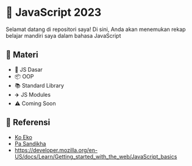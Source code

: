 # 🚀 JavaScript 2023
Selamat datang di repositori saya! Di sini, Anda akan menemukan rekap belajar mandiri saya dalam bahasa JavaScript 

## 📖 Materi
- 📖 JS Dasar
- 📦 OOP
- 📚 Standard Library
- ✈️ JS Modules
- ⚠️ Coming Soon

## 📖 Referensi
- [Ko Eko](https://youtu.be/SDROba_M42g?list=PL-CtdCApEFH8SS0Gsj9_a0cC0jypFEoSg)
- [Pa Sandikha](https://youtu.be/RUTV_5m4VeI?list=PLFIM0718LjIWXagluzROrA-iBY9eeUt4w)
- https://developer.mozilla.org/en-US/docs/Learn/Getting_started_with_the_web/JavaScript_basics
